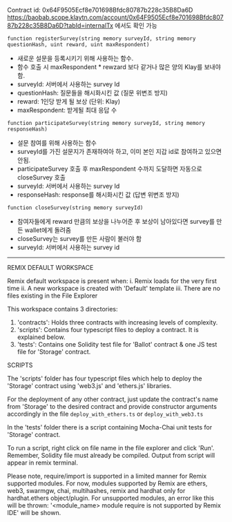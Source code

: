Contract id: 0x64F9505Ecf8e701698Bfdc80787b228c35B8Da6D
https://baobab.scope.klaytn.com/account/0x64F9505Ecf8e701698Bfdc80787b228c35B8Da6D?tabId=internalTx
에서도 확인 가능


`function registerSurvey(string memory surveyId, string memory questionHash, uint reward, uint maxRespondent)`
- 새로운 설문을 등록시키기 위해 사용하는 함수. 
- 함수 호출 시 maxRespondent * rewzard 보다 같거나 많은 양의 Klay를 보내야 함.
- surveyId: 서버에서 사용하는 survey Id
- questionHash: 질문들을 해시화시킨 값 (질문 위변조 방지)
- reward: 1인당 받게 될 보상 (단위: Klay)
- maxRespondent: 받게될 최대 응답 수


`function participateSurvey(string memory surveyId, string memory responseHash)`
- 설문 참여를 위해 사용하는 함수
- surveyId를 가진 설문지가 존재하여아 하고, 이미 본인 지갑 id로 참여하고 있으면 안됨.
- participateSurvey 호출 후 maxRespondent 수까지 도달하면 자동으로 closeSurvey 호출
- surveyId: 서버에서 사용하는 survey Id
- responseHash: response를 해시화시킨 값 (답변 위변조 방지)


`function closeSurvey(string memory surveyId)`
- 참여자들에게 reward 만큼의 보상을 나누어준 후 보상이 남아있다면 survey를 만든 wallet에게 돌려줌
- closeSurvey는 survey를 만든 사람이 불러야 함
- surveyId: 서버에서 사용하는 survey id

---

REMIX DEFAULT WORKSPACE

Remix default workspace is present when:
i. Remix loads for the very first time 
ii. A new workspace is created with 'Default' template
iii. There are no files existing in the File Explorer

This workspace contains 3 directories:

1. 'contracts': Holds three contracts with increasing levels of complexity.
2. 'scripts': Contains four typescript files to deploy a contract. It is explained below.
3. 'tests': Contains one Solidity test file for 'Ballot' contract & one JS test file for 'Storage' contract.

SCRIPTS

The 'scripts' folder has four typescript files which help to deploy the 'Storage' contract using 'web3.js' and 'ethers.js' libraries.

For the deployment of any other contract, just update the contract's name from 'Storage' to the desired contract and provide constructor arguments accordingly 
in the file `deploy_with_ethers.ts` or  `deploy_with_web3.ts`

In the 'tests' folder there is a script containing Mocha-Chai unit tests for 'Storage' contract.

To run a script, right click on file name in the file explorer and click 'Run'. Remember, Solidity file must already be compiled.
Output from script will appear in remix terminal.

Please note, require/import is supported in a limited manner for Remix supported modules.
For now, modules supported by Remix are ethers, web3, swarmgw, chai, multihashes, remix and hardhat only for hardhat.ethers object/plugin.
For unsupported modules, an error like this will be thrown: '<module_name> module require is not supported by Remix IDE' will be shown.
